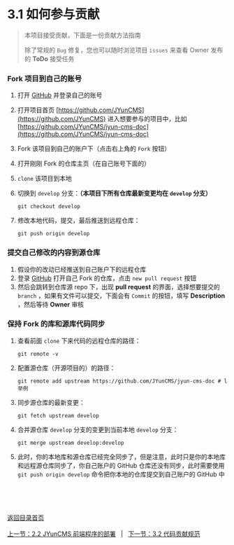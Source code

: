 # 3.1 如何参与贡献

> 本项目接受贡献，下面是一份贡献方法指南
>
> 除了常规的 `Bug` 修复，您也可以随时浏览项目 `issues` 来查看 Owner 发布的 **ToDo** 接受任务

### Fork 项目到自己的账号

1. 打开 [GitHub](https://github.com) 并登录自己的账号

2. 打开项目首页 [https://github.com/JYunCMS](https://github.com/JYunCMS) 进入想要参与的项目中，比如 [https://github.com/JYunCMS/jyun-cms-doc](https://github.com/JYunCMS/jyun-cms-doc) 

3. Fork 该项目到自己的账户下（点击右上角的 `Fork` 按钮）

4. 打开刚刚 Fork 的仓库主页（在自己账号下面的）

5. `clone` 该项目到本地

6. 切换到 `develop` 分支：**（本项目下所有仓库最新变更均在 `develop` 分支）**

   `git checkout develop` 

7. 修改本地代码，提交，最后推送到远程仓库：

   `git push origin develop` 

### 提交自己修改的内容到源仓库

1. 假设你的改动已经推送到自己账户下的远程仓库
2. 登录 [GitHub](https://github.com) 打开自己 Fork 的仓库，点击 `new pull request` 按钮
3. 然后会跳转到仓库源 repo 下，出现 **pull request** 的界面，选择想要提交的 `branch` ，如果有文件可以提交，下面会有 `Commit` 的按钮，填写 **Description** ，然后等待 **Owner** 审核

### 保持 Fork 的库和源库代码同步

1. 查看前面 `clone` 下来代码的远程仓库的路径：

   `git remote -v` 

2. 配置源仓库（开源项目的）的路径：

   `git remote add upstream https://github.com/JYunCMS/jyun-cms-doc # l举例`

3. 同步源仓库的最新变更：

   `git fetch upstream develop` 

4. 合并源仓库 `develop` 分支的变更到当前本地 `develop` 分支：

   `git merge upstream develop:develop`
5. 此时，你的本地库和源仓库已经完全同步了，但是注意，此时只是你的本地库和远程源仓库同步了，你自己账户的 GitHub 仓库还没有同步，此时需要使用 `git push origin develop` 命令把你本地的仓库提交到自己账户的 GitHub 中
   

<br/><br/><br/>

<div id="bom">
    <a href="./README.md">返回目录首页</a>
</div>
<br>
<div id="bom">
    <a href="./2.2_install_front_end.md">上一节：2.2 JYunCMS 前端程序的部署</a>
    &nbsp;&nbsp;|&nbsp;&nbsp;
    <a href="./3.2_contribution_specification.md">下一节：3.2 代码贡献规范</a>
</div>

<link rel="stylesheet" rev="stylesheet" href="./assets/css/easy-ci.css" type="text/css"/>